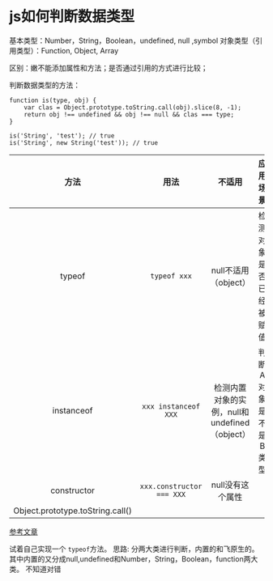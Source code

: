 # js如何判断数据类型
基本类型：Number，String，Boolean，undefined, null ,symbol
对象类型（引用类型）：Function, Object, Array

区别：嫩不能添加属性和方法；是否通过引用的方式进行比较；

判断数据类型的方法：

```
function is(type, obj) {
    var clas = Object.prototype.toString.call(obj).slice(8, -1);
    return obj !== undefined && obj !== null && clas === type;
}

is('String', 'test'); // true
is('String', new String('test')); // true

```
| 方法 | 用法 | 不适用 | 应用场景 |
| :-: | :-: | :-: | :-: |
| typeof | `typeof xxx`  | null不适用（object） | 检测对象是否已经被赋值 |
| instanceof | `xxx instanceof XXX`  | 检测内置对象的实例，null和undefined（object） | 判断A对象是不是B类型 |
|constructor | `xxx.constructor === XXX` |null没有这个属性  |  |
| Object.prototype.toString.call() |  |  |  |
[参考文章](https://segmentfault.com/a/1190000005174193)


试着自己实现一个 `typeof`方法。
思路: 分两大类进行判断，内置的和飞原生的。其中内置的又分成null,undefined和Number，String，Boolean，function两大类。
不知道对错